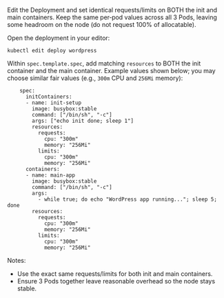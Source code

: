 Edit the Deployment and set identical requests/limits on BOTH the init and main containers. Keep the same per‑pod values across all 3 Pods, leaving some headroom on the node (do not request 100% of allocatable).

Open the deployment in your editor:

`kubectl edit deploy wordpress`

Within `spec.template.spec`, add matching `resources` to BOTH the init container and the main container. Example values shown below; you may choose similar fair values (e.g., `300m` CPU and `256Mi` memory):

```
    spec:
      initContainers:
      - name: init-setup
        image: busybox:stable
        command: ["/bin/sh", "-c"]
        args: ["echo init done; sleep 1"]
        resources:
          requests:
            cpu: "300m"
            memory: "256Mi"
          limits:
            cpu: "300m"
            memory: "256Mi"
      containers:
      - name: main-app
        image: busybox:stable
        command: ["/bin/sh", "-c"]
        args:
          - while true; do echo "WordPress app running..."; sleep 5; done
        resources:
          requests:
            cpu: "300m"
            memory: "256Mi"
          limits:
            cpu: "300m"
            memory: "256Mi"
```

Notes:
- Use the exact same requests/limits for both init and main containers.
- Ensure 3 Pods together leave reasonable overhead so the node stays stable.
